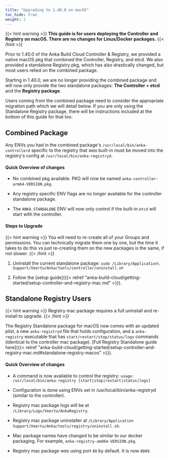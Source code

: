 ```yaml
---
title: "Upgrading to 1.40.0 on macOS"
toc_hide: true
weight: 1
---
```


{{< hint warning >}}
**This guide is for users deploying the Controller and Registry on macOS. There are no changes for Linux/Docker packages.**
{{< /hint >}}

Prior to 1.40.0 of the Anka Build Cloud Controller & Registry, we provided a native macOS pkg that combined the Controller, Registry, and etcd. We also provided a standalone Registry pkg, which has also drastically changed, but most users relied on the combined package.

Starting in 1.40.0, we are no longer providing the combined package and will now only provide the two standalone packages: **The Controller + etcd** and the **Registry package**.

Users coming from the combined package need to consider the appropriate migration path which we will detail below. If you are only using the Standalone Registry package, there will be instructions included at the bottom of this guide for that too.

## Combined Package

Any ENVs you had in the combined package's `/usr/local/bin/anka-controllerd` specific to the registry that *was* built-in must be moved into the registry's config at `/usr/local/bin/anka-registryd`.

#### Quick Overview of changes

- No combined pkg available. PKG will now be named `anka-controller-arm64-VERSION.pkg`.

- Any registry specific ENV flags are no longer available for the controller standalone package.

- The `ANKA_STANDALONE` ENV will now only control if the built-in `etcd` will start with the controller.

#### Steps to Upgrade

{{< hint warning >}}
You will need to re-create all of your Groups and permissions. You can technically migrate them one by one, but the time it takes to do this vs just re-creating them on the new packages is the same, if not slower.
{{< /hint >}}

1. Uninstall the current standalone package: `sudo /Library/Application\ Support/Veertu/Anka/tools/controller/uninstall.sh`

2. Follow the [setup guide]({{< relref "anka-build-cloud/getting-started/setup-controller-and-registry-mac.md" >}}).

## Standalone Registry Users

{{< hint warning >}}
Registry mac package requires a full uninstall and re-install to upgrade.
{{< /hint >}}

The Registry Standalone package for macOS now comes with an updated plist, a new `anka-registryd` file that holds configuration, and a `anka-registry` executable that has `start/restart/stop/status/logs` commands (identical to the controller mac package). [Full Registry Standalone guide here]({{< relref "anka-build-cloud/getting-started/setup-controller-and-registry-mac.md#standalone-registry-macos" >}}).

#### Quick Overview of changes

- A command is now available to control the registry: `usage: /usr/local/bin/anka-registry [start|stop|restart|status|logs]`

- Configuration is done using ENVs set in /usr/local/bin/anka-registryd (similar to the controller).

- Registry mac package logs will be at `/Library/Logs/Veertu/AnkaRegistry`.

- Registry mac package uninstaller at `/Library/Application Support/Veertu/Anka/tools/registry/uninstall.sh`.

- Mac package names have changed to be similar to our docker packaging. For example, `anka-registry-amd64-VERSION.pkg`.

- Registry mac package _was_ using port `80` by default. It is now `8089`.

